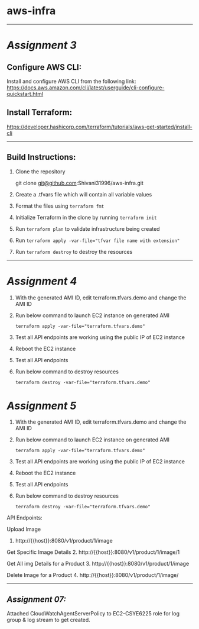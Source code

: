 # aws-infra
---------------------------
# _Assignment 3_
## Configure AWS CLI:
Install and configure AWS CLI from the following link:
https://docs.aws.amazon.com/cli/latest/userguide/cli-configure-quickstart.html

## Install Terraform:
https://developer.hashicorp.com/terraform/tutorials/aws-get-started/install-cli

----------------

## Build Instructions:
1. Clone the repository

    git clone git@github.com:Shivani31996/aws-infra.git  


2. Create a .tfvars file which will contain all variable values
3. Format the files using `terraform fmt`
3. Initialize Terraform in the clone by running `terraform init`
3. Run `terraform plan` to validate infrastructure being created
4. Run `terraform apply -var-file="tfvar file name with extension"`
5. Run `terraform destroy` to destroy the resources

---------
# _**Assignment 4**_
1. With the generated AMI ID, edit terraform.tfvars.demo and change the AMI ID


2. Run below command to launch EC2 instance on generated AMI

   `terraform apply -var-file="terraform.tfvars.demo"`


3. Test all API endpoints are working using the public IP of EC2 instance


4. Reboot the EC2 instance 


5. Test all API endpoints


6. Run below command to destroy resources

   `terraform destroy -var-file="terraform.tfvars.demo"`

# _Assignment 5_
1. With the generated AMI ID, edit terraform.tfvars.demo and change the AMI ID


2. Run below command to launch EC2 instance on generated AMI

   `terraform apply -var-file="terraform.tfvars.demo"`


3. Test all API endpoints are working using the public IP of EC2 instance


4. Reboot the EC2 instance


5. Test all API endpoints


6. Run below command to destroy resources

   `terraform destroy -var-file="terraform.tfvars.demo"`

API Endpoints:

Upload Image
1. http://{{host}}:8080/v1/product/1/image

Get Specific Image Details
2. http://{{host}}:8080/v1/product/1/image/1

Get All img Details for a Product
3. http://{{host}}:8080/v1/product/1/image

Delete Image for a Product
4. http://{{host}}:8080/v1/product/1/image/


---------
## **_Assignment 07:_**
Attached CloudWatchAgentServerPolicy to EC2-CSYE6225 role for log group & log stream to get created.




